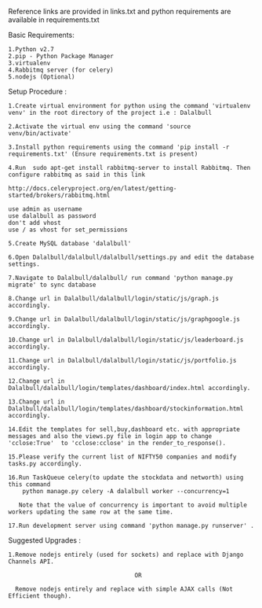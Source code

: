 Reference links are provided in links.txt and python requirements are available in requirements.txt

Basic Requirements:
	
	1.Python v2.7
	2.pip - Python Package Manager
	3.virtualenv
	4.Rabbitmq server (for celery)
	5.nodejs (Optional) 

Setup Procedure :
	
	1.Create virtual environment for python using the command 'virtualenv venv' in the root directory of the project i.e : Dalalbull

	2.Activate the virtual env using the command 'source venv/bin/activate'

	3.Install python requirements using the command 'pip install -r requirements.txt' (Ensure requirements.txt is present)

	4.Run  sudo apt-get install rabbitmq-server to install Rabbitmq. Then configure rabbitmq as said in this link

	http://docs.celeryproject.org/en/latest/getting-started/brokers/rabbitmq.html

	use admin as username
	use dalalbull as password
	don't add vhost
	use / as vhost for set_permissions

	5.Create MySQL database 'dalalbull'

	6.Open Dalalbull/dalalbull/dalalbull/settings.py and edit the database settings.

	7.Navigate to Dalalbull/dalalbull/ run command 'python manage.py migrate' to sync database

	8.Change url in Dalalbull/dalalbull/login/static/js/graph.js accordingly.		

	9.Change url in Dalalbull/dalalbull/login/static/js/graphgoogle.js accordingly.

	10.Change url in Dalalbull/dalalbull/login/static/js/leaderboard.js accordingly.	

	11.Change url in Dalalbull/dalalbull/login/static/js/portfolio.js accordingly.

	12.Change url in Dalalbull/dalalbull/login/templates/dashboard/index.html accordingly.

	13.Change url in Dalalbull/dalalbull/login/templates/dashboard/stockinformation.html accordingly.

	14.Edit the templates for sell,buy,dashboard etc. with appropriate messages and also the views.py file in login app to change 
	'cclose:True'  to 'cclose:cclose' in the render_to_response().
	
	15.Please verify the current list of NIFTY50 companies and modify tasks.py accordingly.
	
	16.Run TaskQueue celery(to update the stockdata and networth) using this command
		python manage.py celery -A dalalbull worker --concurrency=1

	   Note that the value of concurrency is important to avoid multiple workers updating the same row at the same time.
	
	17.Run development server using command 'python manage.py runserver' .


Suggested Upgrades :
	
	1.Remove nodejs entirely (used for sockets) and replace with Django Channels API.

										OR

	  Remove nodejs entirely and replace with simple AJAX calls (Not Efficient though).